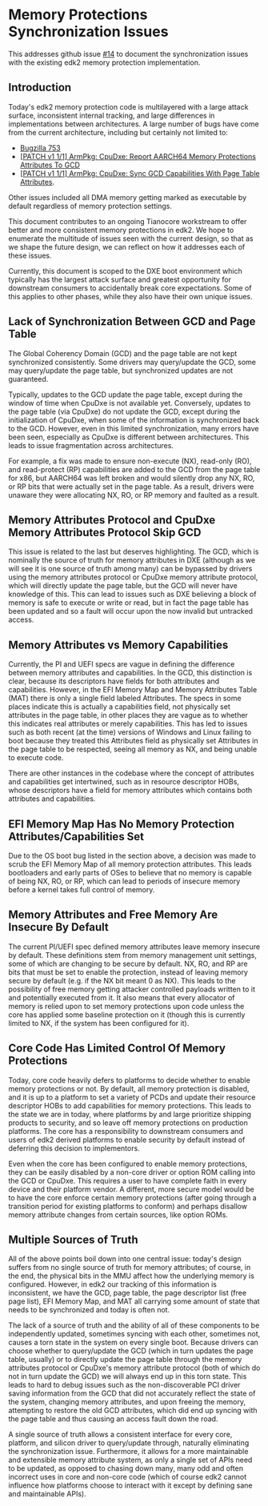 # Memory Protections Synchronization Issues

This addresses github issue [#14](https://github.com/tianocore/projects/issues/14) to document the synchronization
issues with the existing edk2 memory protection implementation.

## Introduction

Today's edk2 memory protection code is multilayered with a large attack surface, inconsistent internal tracking, and
large differences in implementations between architectures. A large number of bugs have come from the current
architecture, including but certainly not limited to:

- [Bugzilla 753](https://bugzilla.tianocore.org/show_bug.cgi?id=753)
- [[PATCH v1 1/1] ArmPkg: CpuDxe: Report AARCH64 Memory Protections Attributes To GCD](https://edk2.groups.io/g/devel/topic/99095992#105872)
- [[PATCH v1 1/1] ArmPkg: CpuDxe: Sync GCD Capabilities With Page Table Attributes](https://edk2.groups.io/g/devel/topic/98505340).

Other issues included all DMA memory getting marked as executable by default regardless of memory protection settings.

This document contributes to an ongoing Tianocore workstream to offer better and more consistent memory protections in
edk2. We hope to enumerate the multitude of issues seen with the current design, so that as we shape the future design,
we can reflect on how it addresses each of these issues.

Currently, this document is scoped to the DXE boot environment which typically has the largest attack surface and
greatest opportunity for downstream consumers to accidentally break core expectations. Some of this applies to other
phases, while they also have their own unique issues.

## Lack of Synchronization Between GCD and Page Table

The Global Coherency Domain (GCD) and the page table are not kept synchronized consistently. Some drivers may
query/update the GCD, some may query/update the page table, but synchronized updates are not guaranteed.

Typically, updates to the GCD update the page table, except during the window of time when CpuDxe is not available yet.
Conversely, updates to the page table (via CpuDxe) do not update the GCD, except during the initialization of CpuDxe,
when some of the information is synchronized back to the GCD. However, even in this limited synchronization, many
errors have been seen, especially as CpuDxe is different between architectures. This leads to issue fragmentation across
architectures.

For example, a fix was made to ensure non-execute (NX), read-only (RO), and read-protect (RP) capabilities are added to
the GCD from the page table for x86, but AARCH64 was left broken and would silently drop any NX, RO, or RP bits that
were actually set in the page table. As a result, drivers were unaware they were allocating NX, RO, or RP memory and
faulted as a result.

## Memory Attributes Protocol and CpuDxe Memory Attributes Protocol Skip GCD

This issue is related to the last but deserves highlighting. The GCD, which is nominally the source of truth for memory
attributes in DXE (although as we will see it is one source of truth among many) can be bypassed by drivers using the
memory attributes protocol or CpuDxe memory attribute protocol, which will directly update the page table, but the GCD
will never have knowledge of this. This can lead to issues such as DXE believing a block of memory is safe to execute or
write or read, but in fact the page table has been updated and so a fault will occur upon the now invalid but untracked
access.

## Memory Attributes vs Memory Capabilities

Currently, the PI and UEFI specs are vague in defining the difference between memory attributes and capabilities. In the
GCD, this distinction is clear, because its descriptors have fields for both attributes and capabilities. However, in
the EFI Memory Map and Memory Attributes Table (MAT) there is only a single field labeled Attributes. The specs in some
places indicate this is actually a capabilities field, not physically set attributes in the page table, in other places
they are vague as to whether this indicates real attributes or merely capabilities. This has led to issues such as both
recent (at the time) versions of Windows and Linux failing to boot because they treated this Attributes field as
physically set Attributes in the page table to be respected, seeing all memory as NX, and being unable to execute code.

There are other instances in the codebase where the concept of attributes and capabilities get intertwined, such as in
resource descriptor HOBs, whose descriptors have a field for memory attributes which contains both attributes and
capabilities.

## EFI Memory Map Has No Memory Protection Attributes/Capabilities Set

Due to the OS boot bug listed in the section above, a decision was made to scrub the EFI Memory Map of all memory
protection attributes. This leads bootloaders and early parts of OSes to believe that no memory is capable of being NX,
RO, or RP, which can lead to periods of insecure memory before a kernel takes full control of memory.

## Memory Attributes and Free Memory Are Insecure By Default

The current PI/UEFI spec defined memory attributes leave memory insecure by default. These definitions stem from memory
management unit settings, some of which are changing to be secure by default. NX, RO, and RP are bits that must be set
to enable the protection, instead of leaving memory secure by default (e.g. if the NX bit meant 0 as NX). This leads to
the possibility of free memory getting attacker controlled payloads written to it and potentially executed from it. It
also means that every allocator of memory is relied upon to set memory protections upon code unless the core has applied
some baseline protection on it (though this is currently limited to NX, if the system has been configured for it).

## Core Code Has Limited Control Of Memory Protections

Today, core code heavily defers to platforms to decide whether to enable memory protections or not. By default, all
memory protection is disabled, and it is up to a platform to set a variety of PCDs and update their resource descriptor
HOBs to add capabilities for memory protections. This leads to the state we are in today, where platforms by and large
prioritize shipping products to security, and so leave off memory protections on production platforms. The core has a
responsibility to downstream consumers and users of edk2 derived platforms to enable security by default instead of
deferring this decision to implementors.

Even when the core has been configured to enable memory protections, they can be easily disabled by a non-core driver
or option ROM calling into the GCD or CpuDxe. This requires a user to have complete faith in every device and their
platform vendor. A different, more secure model would be to have the core enforce certain memory protections (after
going through a transition period for existing platforms to conform) and perhaps disallow memory attribute changes from
certain sources, like option ROMs.

## Multiple Sources of Truth

All of the above points boil down into one central issue: today's design suffers from no single source of truth for
memory attributes; of course, in the end, the physical bits in the MMU affect how the underlying memory is configured.
However, in edk2 our tracking of this information is inconsistent, we have the GCD, page table, the page descriptor list
(free page list), EFI Memory Map, and MAT all carrying some amount of state that needs to be synchronized and today is
often not.

The lack of a source of truth and the ability of all of these components to be independently updated, sometimes syncing
with each other, sometimes not, causes a torn state in the system on every single boot. Because drivers can choose
whether to query/update the GCD (which in turn updates the page table, usually) or to directly update the page table
through the memory attributes protocol or CpuDxe's memory attribute protocol (both of which do not in turn update the
GCD) we will always end up in this torn state. This leads to hard to debug issues such as the non-discoverable PCI
driver saving information from the GCD that did not accurately reflect the state of the system, changing memory
attributes, and upon freeing the memory, attempting to restore the old GCD attributes, which did end up syncing with the
page table and thus causing an access fault down the road.

A single source of truth allows a consistent interface for every core, platform, and silicon driver to query/update
through, naturally eliminating the synchronization issue. Furthermore, it allows for a more maintainable and extensible
memory attribute system, as only a single set of APIs need to be updated, as opposed to chasing down many, many odd and
often incorrect uses in core and non-core code (which of course edk2 cannot influence how platforms choose to interact
with it except by defining sane and maintainable APIs).
